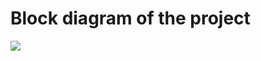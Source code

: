 
# Block diagram of the project

![](https://www.projectsof8051.com/circuits/1197-automatic-street-light-control.png)
